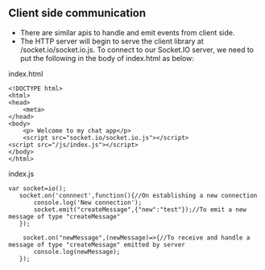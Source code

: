 ## Client side communication

- There are similar apis to handle and emit events from client side.
- The HTTP server will begin to serve the client library at /socket.io/socket.io.js. To connect to our Socket.IO server, we need to put the following <script src="socket.io/socket.io.js"></script> in the body of index.html as below:

index.html
```
<!DOCTYPE html>
<html>
<head>
    <meta>
</head>
<body>
    <p> Welcome to my chat app</p>
    <script src="socket.io/socket.io.js"></script>
<script src="/js/index.js"></script>
</body>
</html>
```

index.js
```
var socket=io();
   socket.on('connnect',function(){//On establishing a new connection
       console.log('New connection');
       socket.emit("createMessage",{"new":"test"});//To emit a new message of type "createMessage"
   });

    socket.on("newMessage",(newMessage)=>{//To receive and handle a message of type "createMessage" emitted by server
       console.log(newMessage);
   });

```
